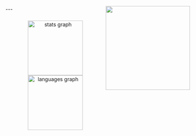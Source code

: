 <img align='right' src="**https://cdn.discordapp.com/attachments/1264658262536622203/1267001390618644500/83749737.jpg?ex=66a7327f&is=66a5e0ff&hm=8ecf64be1f2e9422d7c344dc2a7992cff97a468f478b3cd817afb2628da14003&**" width="230">
---

###

<div align="center">
  <img src="https://github-readme-stats.vercel.app/api?username=NtReadVirtualMemory&hide_title=false&hide_rank=false&show_icons=true&include_all_commits=true&count_private=true&disable_animations=false&theme=dracula&locale=en&hide_border=false" height="150" alt="stats graph"  />
  <img src="https://github-readme-stats.vercel.app/api/top-langs?username=NtReadVirtualMemory&locale=en&hide_title=false&layout=compact&card_width=320&langs_count=5&theme=dracula&hide_border=false" height="150" alt="languages graph"  />
</div>

###
